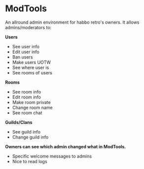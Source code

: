 # ModTools
An allround admin environment for habbo retro's owners. It allows admins/moderators to:

**Users**
 * See user info
 * Edit user info
 * Ban users
 * Make users UOTW
 * See where user is
 * See rooms of users

**Rooms**
*  See room info
 * Edit room info
 * Make room private
 * Change room name
 * See room chat

**Guilds/Clans**
* See guild info
 * Change guild info

**Owners can see which admin changed what in ModTools.**
* Specific welcome messages to admins
* Nice to read logs

